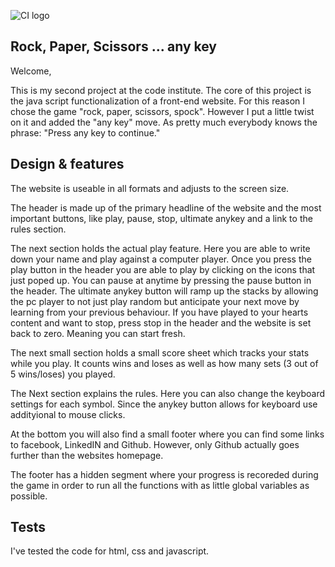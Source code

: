![CI logo](https://codeinstitute.s3.amazonaws.com/fullstack/ci_logo_small.png)

## Rock, Paper, Scissors ... any key

Welcome,

This is my second project at the code institute. The core of this project is the java script functionalization of a front-end website. For this reason I chose the game "rock, paper, scissors, spock". However I put a little twist on it and added the "any key" move. As pretty much everybody knows the phrase: "Press any key to continue."

## Design & features

The website is useable in all formats and adjusts to the screen size.

The header is made up of the primary headline of the website and the most important buttons, like play, pause, stop, ultimate anykey and a link to the rules section.

The next section holds the actual play feature.
Here you are able to write down your name and play against a computer player. Once you press the play button in the header you are able to play by clicking on the icons that just poped up. You can pause at anytime by pressing the pause button in the header. The ultimate anykey button will ramp up the stacks by allowing the pc player to not just play random but anticipate your next move by learning from your previous behaviour.
If you have played to your hearts content and want to stop, press stop in the header and the website is set back to zero. Meaning you can start fresh.

The next small section holds a small score sheet which tracks your stats while you play. It counts wins and loses as well as how many sets (3 out of 5 wins/loses) you played.

The Next section explains the rules. Here you can also change the keyboard settings for each symbol. Since the anykey button allows for keyboard use addityional to mouse clicks.

At the bottom you will also find a small footer where you can find some links to facebook, LinkedIN and Github. However, only Github actually goes further than the websites homepage.

The footer has a hidden segment where your progress is recoreded during the game in order to run all the functions with as little  global variables as possible.

## Tests

I've tested the code for html, css and javascript.
